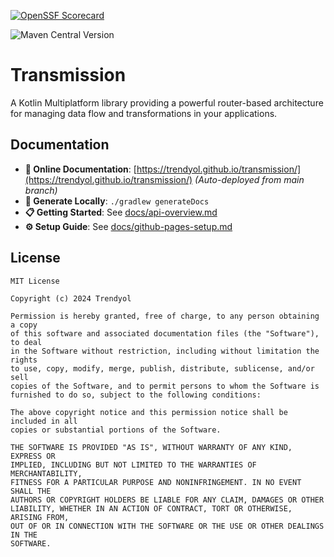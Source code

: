 
[![OpenSSF Scorecard](https://api.scorecard.dev/projects/github.com/Trendyol/transmission/badge)](https://scorecard.dev/viewer/?uri=github.com/Trendyol/transmission)


![Maven Central Version](https://img.shields.io/maven-central/v/com.trendyol/transmission)

# Transmission

A Kotlin Multiplatform library providing a powerful router-based architecture for managing data flow and transformations in your applications.

## Documentation

- **📖 Online Documentation**: [https://trendyol.github.io/transmission/](https://trendyol.github.io/transmission/) *(Auto-deployed from main branch)*
- **🔧 Generate Locally**: `./gradlew generateDocs`
- **📋 Getting Started**: See [docs/api-overview.md](docs/api-overview.md)
- **⚙️ Setup Guide**: See [docs/github-pages-setup.md](docs/github-pages-setup.md)


License
--------

	MIT License

	Copyright (c) 2024 Trendyol

	Permission is hereby granted, free of charge, to any person obtaining a copy
	of this software and associated documentation files (the "Software"), to deal
	in the Software without restriction, including without limitation the rights
	to use, copy, modify, merge, publish, distribute, sublicense, and/or sell
	copies of the Software, and to permit persons to whom the Software is
	furnished to do so, subject to the following conditions:

	The above copyright notice and this permission notice shall be included in all
	copies or substantial portions of the Software.

	THE SOFTWARE IS PROVIDED "AS IS", WITHOUT WARRANTY OF ANY KIND, EXPRESS OR
	IMPLIED, INCLUDING BUT NOT LIMITED TO THE WARRANTIES OF MERCHANTABILITY,
	FITNESS FOR A PARTICULAR PURPOSE AND NONINFRINGEMENT. IN NO EVENT SHALL THE
	AUTHORS OR COPYRIGHT HOLDERS BE LIABLE FOR ANY CLAIM, DAMAGES OR OTHER
	LIABILITY, WHETHER IN AN ACTION OF CONTRACT, TORT OR OTHERWISE, ARISING FROM,
	OUT OF OR IN CONNECTION WITH THE SOFTWARE OR THE USE OR OTHER DEALINGS IN THE
	SOFTWARE.

